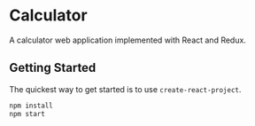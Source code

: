 # Calculator

A calculator web application implemented with React and Redux.

## Getting Started

The quickest way to get started is to use `create-react-project`.

```sh
npm install
npm start
```

